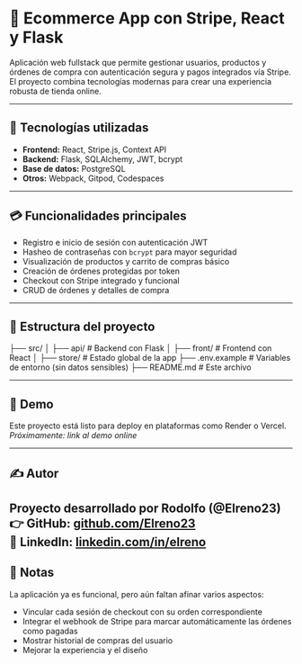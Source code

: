 # 🛒 Ecommerce App con Stripe, React y Flask

Aplicación web fullstack que permite gestionar usuarios, productos y órdenes de compra con autenticación segura y pagos integrados vía Stripe. El proyecto combina tecnologías modernas para crear una experiencia robusta de tienda online.

---

## 🚀 Tecnologías utilizadas

- **Frontend:** React, Stripe.js, Context API
- **Backend:** Flask, SQLAlchemy, JWT, bcrypt
- **Base de datos:** PostgreSQL
- **Otros:** Webpack, Gitpod, Codespaces

---

## 💳 Funcionalidades principales

- Registro e inicio de sesión con autenticación JWT
- Hasheo de contraseñas con `bcrypt` para mayor seguridad
- Visualización de productos y carrito de compras básico
- Creación de órdenes protegidas por token
- Checkout con Stripe integrado y funcional
- CRUD de órdenes y detalles de compra

---

## 📂 Estructura del proyecto

├── src/ │ ├── api/ # Backend con Flask │ ├── front/ # Frontend con React │ ├── store/ # Estado global de la app ├── .env.example # Variables de entorno (sin datos sensibles) ├── README.md # Este archivo


---

## 📸 Demo

Este proyecto está listo para deploy en plataformas como Render o Vercel.  
*Próximamente: link al demo online*

---

## ✍️ Autor

Proyecto desarrollado por **Rodolfo (@Elreno23)**  
👉 GitHub: [github.com/Elreno23](https://github.com/Elreno23)  
🔗 LinkedIn: [linkedin.com/in/elreno](https://linkedin.com/in/elreno)
---

## 📌 Notas

La aplicación ya es funcional, pero aún faltan afinar varios aspectos:

- Vincular cada sesión de checkout con su orden correspondiente
- Integrar el webhook de Stripe para marcar automáticamente las órdenes como pagadas
- Mostrar historial de compras del usuario
- Mejorar la experiencia y el diseño


